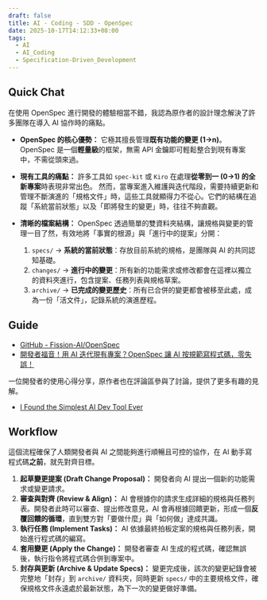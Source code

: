 ```yaml
---
draft: false
title: AI - Coding - SDD - OpenSpec
date: 2025-10-17T14:12:33+08:00
tags:
  - AI
  - AI_Coding
  - Specification-Driven_Development
---
```


## Quick Chat

在使用 OpenSpec 進行開發的體驗相當不錯，我認為原作者的設計理念解決了許多團隊在導入 AI 協作時的痛點。

- **OpenSpec 的核心優勢：** 它極其擅長管理**既有功能的變更 (1→n)**。 OpenSpec 是一個**輕量級**的框架，無需 API 金鑰即可輕鬆整合到現有專案中，不需從頭來過。 

- **現有工具的痛點：** 許多工具如 `spec-kit` 或 `Kiro` 在處理**從零到一 (0→1) 的全新專案**時表現非常出色。 然而，當專案進入維護與迭代階段，需要持續更新和管理不斷演進的「規格文件」時，這些工具就顯得力不從心。它們的結構在追蹤「系統當前狀態」以及「即將發生的變更」時，往往不夠直觀。

- **清晰的檔案結構：** OpenSpec 透過簡單的雙資料夾結構，讓規格與變更的管理一目了然，有效地將「事實的根源」與「進行中的提案」分開：
    1.  `specs/` → **系統的當前狀態**：存放目前系統的規格，是團隊與 AI 的共同認知基礎。
    2.  `changes/` → **進行中的變更**：所有新的功能需求或修改都會在這裡以獨立的資料夾進行，包含提案、任務列表與規格草案。
    3.  `archive/` → **已完成的變更歷史**：所有已合併的變更都會被移至此處，成為一份「活文件」，記錄系統的演進歷程。

## Guide

- [GitHub - Fission-AI/OpenSpec](https://github.com/Fission-AI/OpenSpec)
- [開發者福音！用 AI 迭代現有專案？OpenSpec 讓 AI 按規範寫程式碼，零失誤！](https://www.youtube.com/watch?v=ANjiJQQIBo0)

一位開發者的使用心得分享，原作者也在評論區參與了討論，提供了更多有趣的見解。
- [I Found the Simplest AI Dev Tool Ever](https://www.youtube.com/watch?v=cQv3ocbsKHY)

## Workflow

這個流程確保了人類開發者與 AI 之間能夠進行順暢且可控的協作，在 AI 動手寫程式碼**之前**，就先對齊目標。

1.  **起草變更提案 (Draft Change Proposal)：** 開發者向 AI 提出一個新的功能需求或變更請求。
2.  **審查與對齊 (Review & Align)：** AI 會根據你的請求生成詳細的規格與任務列表。開發者此時可以審查、提出修改意見，AI 會再根據回饋更新，形成一個**反覆回饋的循環**，直到雙方對「要做什麼」與「如何做」達成共識。
3.  **執行任務 (Implement Tasks)：** AI 依據最終拍板定案的規格與任務列表，開始進行程式碼的編寫。
4.  **套用變更 (Apply the Change)：** 開發者審查 AI 生成的程式碼，確認無誤後，執行指令將程式碼合併到專案中。
5.  **封存與更新 (Archive & Update Specs)：** 變更完成後，該次的變更紀錄會被完整地「封存」到 `archive/` 資料夾，同時更新 `specs/` 中的主要規格文件，確保規格文件永遠處於最新狀態，為下一次的變更做好準備。